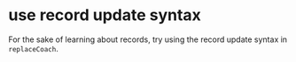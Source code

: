# use record update syntax

For the sake of learning about records, try using the record update syntax in `replaceCoach`.
